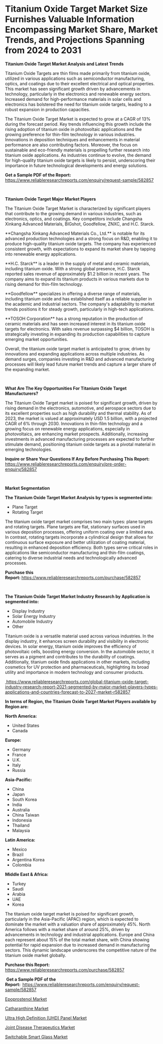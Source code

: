 <p><h1>Titanium Oxide Target Market Size Furnishes Valuable Information Encompassing Market Share, Market Trends, and Projections Spanning from 2024 to 2031</h1></p><p><strong>Titanium Oxide Target Market Analysis and Latest Trends</strong></p>
<p><p>Titanium Oxide Targets are thin films made primarily from titanium oxide, utilized in various applications such as semiconductor manufacturing, optics, and coatings due to their excellent electrical and optical properties. This market has seen significant growth driven by advancements in technology, particularly in the electronics and renewable energy sectors. Increased demand for high-performance materials in solar cells and electronics has bolstered the need for titanium oxide targets, leading to a robust expansion in production capacities.</p><p>The Titanium Oxide Target Market is expected to grow at a CAGR of 13% during the forecast period. Key trends influencing this growth include the rising adoption of titanium oxide in photovoltaic applications and the growing preference for thin-film technology in various industries. Innovations in deposition techniques and enhancements in material performance are also contributing factors. Moreover, the focus on sustainable and eco-friendly materials is propelling further research into titanium oxide applications. As industries continue to evolve, the demand for high-quality titanium oxide targets is likely to persist, underscoring their importance in future technological developments and energy solutions.</p></p>
<p><strong>Get a Sample PDF of the Report:&nbsp;</strong> <a href="https://www.reliableresearchreports.com/enquiry/request-sample/582857?utm_campaign=83&utm_medium=2&utm_source=Github&utm_content=ia&utm_term=27092024&utm_id=titanium-oxide-target">https://www.reliableresearchreports.com/enquiry/request-sample/582857</a></p>
<p>&nbsp;</p>
<p><strong>Titanium Oxide Target Major Market Players</strong></p>
<p><p>The Titanium Oxide Target Market is characterized by significant players that contribute to the growing demand in various industries, such as electronics, optics, and coatings. Key competitors include Changsha Xinkang Advanced Materials, BIGshot, Goodfellow, ZNXC, and H.C. Starck.</p><p>**Changsha Xinkang Advanced Materials Co., Ltd.** is notable for its advanced production technologies and a strong focus on R&D, enabling it to produce high-quality titanium oxide targets. The company has experienced consistent growth, with expectations to expand its market share by tapping into renewable energy applications.</p><p>**H.C. Starck** is a leader in the supply of metal and ceramic materials, including titanium oxide. With a strong global presence, H.C. Starck reported sales revenue of approximately $1.2 billion in recent years. The company aims to expand its titanium products in various markets due to rising demand for thin-film technology.</p><p>**Goodfellow** specializes in offering a diverse range of materials, including titanium oxide and has established itself as a reliable supplier in the academic and industrial sectors. The company's adaptability to market trends positions it for steady growth, particularly in high-tech applications.</p><p>**TOSOH Corporation** has a strong reputation in the production of ceramic materials and has seen increased interest in its titanium oxide targets for electronics. With sales revenue surpassing $4 billion, TOSOH is strategically investing in expanding its production capabilities to capture emerging market opportunities.</p><p>Overall, the titanium oxide target market is anticipated to grow, driven by innovations and expanding applications across multiple industries. As demand surges, companies investing in R&D and advanced manufacturing processes will likely lead future market trends and capture a larger share of the expanding market.</p></p>
<p>&nbsp;</p>
<p><strong>What Are The Key Opportunities For Titanium Oxide Target Manufacturers?</strong></p>
<p><p>The Titanium Oxide Target market is poised for significant growth, driven by rising demand in the electronics, automotive, and aerospace sectors due to its excellent properties such as high durability and thermal stability. As of 2023, the market is valued at approximately USD 1.5 billion, with a projected CAGR of 6% through 2030. Innovations in thin-film technology and a growing focus on renewable energy applications, especially in photovoltaics, are enhancing market prospects. Additionally, increasing investments in advanced manufacturing processes are expected to further stimulate demand, positioning titanium oxide targets as a pivotal material in emerging technologies.</p></p>
<p><strong>Inquire or Share Your Questions If Any Before Purchasing This Report:</strong> <a href="https://www.reliableresearchreports.com/enquiry/pre-order-enquiry/582857?utm_campaign=83&utm_medium=2&utm_source=Github&utm_content=ia&utm_term=27092024&utm_id=titanium-oxide-target">https://www.reliableresearchreports.com/enquiry/pre-order-enquiry/582857</a></p>
<p>&nbsp;</p>
<p><strong>Market Segmentation</strong></p>
<p><strong>The Titanium Oxide Target Market Analysis by types is segmented into:</strong></p>
<p><ul><li>Plane Target</li><li>Rotating Target</li></ul></p>
<p><p>The titanium oxide target market comprises two main types: plane targets and rotating targets. Plane targets are flat, stationary surfaces used in various deposition processes, offering uniform coating over a limited area. In contrast, rotating targets incorporate a cylindrical design that allows for continuous surface exposure and better utilization of coating material, resulting in enhanced deposition efficiency. Both types serve critical roles in applications like semiconductor manufacturing and thin-film coatings, catering to diverse industrial needs and technologically advanced processes.</p></p>
<p><strong>Purchase this Report:&nbsp;</strong><a href="https://www.reliableresearchreports.com/purchase/582857?utm_campaign=83&utm_medium=2&utm_source=Github&utm_content=ia&utm_term=27092024&utm_id=titanium-oxide-target">https://www.reliableresearchreports.com/purchase/582857</a></p>
<p>&nbsp;</p>
<p><strong>The Titanium Oxide Target Market Industry Research by Application is segmented into:</strong></p>
<p><ul><li>Display Industry</li><li>Solar Energy Industry</li><li>Automobile Industry</li><li>Other</li></ul></p>
<p><p>Titanium oxide is a versatile material used across various industries. In the display industry, it enhances screen durability and visibility in electronic devices. In solar energy, titanium oxide improves the efficiency of photovoltaic cells, boosting energy conversion. In the automobile sector, it serves as a pigment and contributes to the durability of coatings. Additionally, titanium oxide finds applications in other markets, including cosmetics for UV protection and pharmaceuticals, highlighting its broad utility and importance in modern technology and consumer products.</p></p>
<p><a href="https://www.reliableresearchreports.com/global-titanium-oxide-target-industry-research-report-2021-segmented-by-major-market-players-types-applications-and-countries-forecast-to-2027-market-r582857?utm_campaign=83&utm_medium=2&utm_source=Github&utm_content=ia&utm_term=27092024&utm_id=titanium-oxide-target">&nbsp;https://www.reliableresearchreports.com/global-titanium-oxide-target-industry-research-report-2021-segmented-by-major-market-players-types-applications-and-countries-forecast-to-2027-market-r582857</a></p>
<p><strong>In terms of Region, the Titanium Oxide Target Market Players available by Region are:</strong></p>
<p>
    <p> <strong> North America: </strong>
        <ul>
            <li>United States</li>
            <li>Canada</li>
        </ul>
        </p> 
    <p> <strong> Europe: </strong>
        <ul>
            <li>Germany</li>
            <li>France</li>
            <li>U.K.</li>
            <li>Italy</li>
            <li>Russia</li>
        </ul>
        </p> 
    <p> <strong> Asia-Pacific: </strong>
        <ul>
            <li>China</li>
            <li>Japan</li>
            <li>South Korea</li>
            <li>India</li>
            <li>Australia</li>
            <li>China Taiwan</li>
            <li>Indonesia</li>
            <li>Thailand</li>
            <li>Malaysia</li>
        </ul>
        </p> 
    <p> <strong> Latin America: </strong>
        <ul>
            <li>Mexico</li>
            <li>Brazil</li>
            <li>Argentina Korea</li>
            <li>Colombia</li>
        </ul>
        </p> 
    <p> <strong> Middle East & Africa: </strong>
        <ul>
            <li>Turkey</li>
            <li>Saudi</li>
            <li>Arabia</li>
            <li>UAE</li>
            <li>Korea</li>
        </ul>
    </p>
    </p>
<p><p>The titanium oxide target market is poised for significant growth, particularly in the Asia-Pacific (APAC) region, which is expected to dominate the market with a valuation share of approximately 45%. North America follows with a market share of around 25%, driven by advancements in technology and industrial applications. Europe and China each represent about 15% of the total market share, with China showing potential for rapid expansion due to increased demand in manufacturing sectors. This dynamic landscape underscores the competitive nature of the titanium oxide market globally.</p></p>
<p><strong>Purchase this Report: </strong><a href="https://www.reliableresearchreports.com/purchase/582857?utm_campaign=83&utm_medium=2&utm_source=Github&utm_content=ia&utm_term=27092024&utm_id=titanium-oxide-target">https://www.reliableresearchreports.com/purchase/582857</a></p>
<p>&nbsp;<strong>Get a Sample PDF of the Report:&nbsp;&nbsp;</strong><a href="https://www.reliableresearchreports.com/enquiry/request-sample/582857?utm_campaign=83&utm_medium=2&utm_source=Github&utm_content=ia&utm_term=27092024&utm_id=titanium-oxide-target">https://www.reliableresearchreports.com/enquiry/request-sample/582857</a></p>
<p><strong></strong></p>
<p><p><a href="https://github.com/jordond5lezama/Market-Research-Report-List-1/blob/main/epoprostenol-market.md?utm_campaign=83&utm_medium=2&utm_source=Github&utm_content=ia&utm_term=27092024&utm_id=titanium-oxide-target">Epoprostenol Market</a></p><p><a href="https://www.linkedin.com/pulse/future-trajectory-catharanthine-market-emerging-trends-nr6pc?utm_campaign=83&utm_medium=2&utm_source=Github&utm_content=ia&utm_term=27092024&utm_id=titanium-oxide-target">Catharanthine Market</a></p><p><a href="https://issuu.com/reportprime-2/docs/ultra-high-definition-uhd-panel-mar_286672af8f46d0?utm_campaign=83&utm_medium=2&utm_source=Github&utm_content=ia&utm_term=27092024&utm_id=titanium-oxide-target">Ultra High Definition (UHD) Panel Market</a></p><p><a href="https://github.com/MoonZANDRA/Market-Research-Report-List-1/blob/main/joint-disease-therapeutics-market.md?utm_campaign=83&utm_medium=2&utm_source=Github&utm_content=ia&utm_term=27092024&utm_id=titanium-oxide-target">Joint Disease Therapeutics Market</a></p><p><a href="https://www.linkedin.com/pulse/market-insights-global-switchable-smart-glass-forecast-qrf2c?utm_campaign=83&utm_medium=2&utm_source=Github&utm_content=ia&utm_term=27092024&utm_id=titanium-oxide-target">Switchable Smart Glass Market</a></p></p>